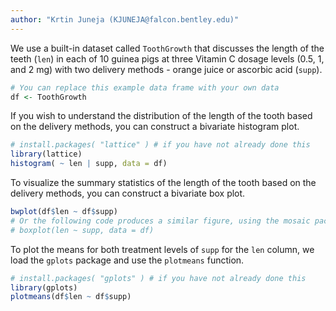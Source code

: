 ```yaml
---
author: "Krtin Juneja (KJUNEJA@falcon.bentley.edu)"
---
```


We use a built-in dataset called `ToothGrowth` that discusses
the length of the teeth (`len`) in each of 10 guinea pigs
at three Vitamin C dosage levels ($0.5$, $1$, and $2$ mg)
with two delivery methods - orange juice or ascorbic acid (`supp`).

```R
# You can replace this example data frame with your own data
df <- ToothGrowth
```

If you wish to understand the distribution of the length of the tooth
based on the delivery methods, you can construct a bivariate histogram plot.

```R
# install.packages( "lattice" ) # if you have not already done this
library(lattice)
histogram( ~ len | supp, data = df)
```

To visualize the summary statistics of the length of the tooth
based on the delivery methods, you can construct a bivariate box plot.

```R
bwplot(df$len ~ df$supp)
# Or the following code produces a similar figure, using the mosaic package:
# boxplot(len ~ supp, data = df)
```

To plot the means for both treatment levels of `supp` for the `len` column,
we load the `gplots` package and use the `plotmeans` function.

```R
# install.packages( "gplots" ) # if you have not already done this
library(gplots)
plotmeans(df$len ~ df$supp)
```
